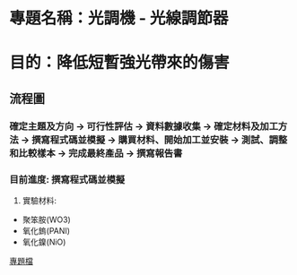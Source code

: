 # 專題名稱：光調機 - 光線調節器
# 目的：降低短暫強光帶來的傷害

## 流程圖
### 確定主題及方向 -> 可行性評估 -> 資料數據收集 -> 確定材料及加工方法 -> 撰寫程式碼並模擬 -> 購買材料、開始加工並安裝 -> 測試、調整和比較樣本 -> 完成最終產品 -> 撰寫報告書
### 目前進度: 撰寫程式碼並模擬

1. 實驗材料:
  - 聚笨胺(WO3)
  - 氧化鎢(PANI)
  - 氧化鎳(NiO)



[專題檔](https://docs.google.com/document/d/1Bi5reHUkopnPiSacCYxusBpsj2TGtz2r/edit)
